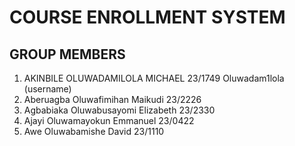 # COURSE ENROLLMENT SYSTEM

## GROUP MEMBERS

1. AKINBILE OLUWADAMILOLA MICHAEL 23/1749 Oluwadam1lola (username)
2. Aberuagba Oluwafimihan Maikudi 23/2226
3. Agbabiaka Oluwabusayomi Elizabeth 23/2330
4. Ajayi Oluwamayokun Emmanuel 23/0422
5. Awe Oluwabamishe David 23/1110
